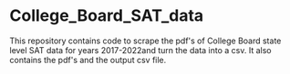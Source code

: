 # College_Board_SAT_data
This repository contains code to scrape the pdf's of College Board state level SAT data for years 2017-2022and turn the data into a csv. It also contains the pdf's and the output csv file. 
